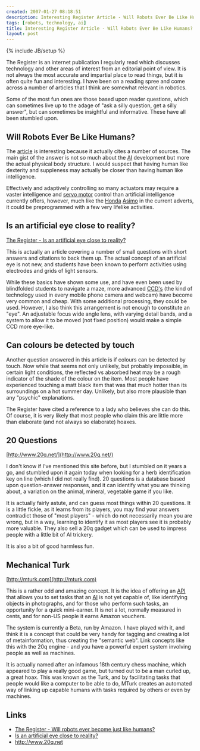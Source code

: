 ```yaml
---
created: 2007-01-27 08:18:51
description: Interesting Register Article - Will Robots Ever Be Like Humans?
tags: [robots, technology, ai]
title: Interesting Register Article - Will Robots Ever Be Like Humans?
layout: post
---
```

{% include JB/setup %}

The Register is an internet publication I regularly read which discusses technology and other areas of interest from an editorial point of view. It is not always the most accurate and impartial place to read things, but it is often quite fun and interesting. I have been on a reading spree and come across a number of articles that I think are somewhat relevant in robotics.

Some of the most fun ones are those based upon reader questions, which can sometimes live up to the adage of "ask a silly question, get a silly answer", but can sometimes be insightful and informative. These have all been stumbled upon.

## Will Robots Ever Be Like Humans?

The [article](http://www.theregister.co.uk/2006/12/23/the_odd_body_robots/) is interesting because it actually cites a number of sources. The main gist of the answer is not so much about the [AI](/wiki/ai "Artificial Intelligence") development but more the actual physical body structure. I would suspect that having human like dexterity and suppleness may actually be closer than having human like intelligence.

Effectively and adaptively controlling so many actuators may require a vaster intelligence and [servo motor](/wiki/servo_motor "A motor with built in positioning control - easily interfaced with digital systems") control than artificial intelligence currently offers, however, much like the [Honda](/wiki/honda "Honda") [Asimo](/wiki/asimo "Asimo") in the current adverts, it could be preprogrammed with a few very lifelike activities.

## Is an artificial eye close to reality?

[The Register - Is an artificial eye close to reality?](http://www.theregister.co.uk/2006/11/24/the_odd_body_artificial_eye/)

This is actually an article covering a number of small questions with short answers and citations to back them up. The actual concept of an artificial eye is not new, and students have been known to perform activities using electrodes and grids of light sensors.

While these basics have shown some use, and have even been used by blindfolded students to navigate a maze, more advanced  [CCD's](/wiki/ccd "Charge Coupled Device") (the kind of technology used in every mobile phone camera and webcam) have become very common and cheap. With some additional processing, they could be used. However, I also think this arrangement is not enough to constitute an "eye". An adjustable focus wide angle lens, with varying detail bands, and a system to allow it to be moved (not fixed position) would make a simple CCD more eye-like.

## Can colours be detected by touch

Another question answered in this article is if colours can be detected by touch. Now while that seems not only unlikely, but probably impossible, in certain light conditions, the reflected vs absorbed heat may be a rough indicator of the shade of the colour on the item.  Most people have experienced touching a matt black item that was that much hotter than its surroundings on a hot summer day. Unlikely, but also more plausible than any "psychic" explanations.

The Register have cited a reference to a lady who believes she can do this. Of course, it is very likely that most people who claim this are little more than elaborate (and not always so elaborate) hoaxes.

## 20 Questions

[http://www.20q.net/](http://www.20q.net/)

I don't know if I've mentioned this site before, but I stumbled on it years a go, and stumbled upon it again today when looking for a herb identification key on line (which I did not really find). 20 questions is a database based upon question-answer responses, and it can identify what you are thinking about, a variation on the animal, mineral, vegetable game if you like.

It is actually fairly astute, and can guess most things within 20 questions. It is a little fickle, as it learns from its players, you may find your answers contradict those of "most players" - which do not necessarily mean you are wrong, but in a way, learning to identify it as most players see it is probably more valuable. They also sell a 20q gadget which can be used to impress people with a little bit of AI trickery.

It is also a bit of good harmless fun.

## Mechanical Turk

[http://mturk.com](http://mturk.com)

This is a rather odd and amazing concept. It is the idea of offering an [API](/wiki/api "Acronym: Application Programming Interface") that allows you to set tasks that an [AI](/wiki/ai "Artificial Intelligence") is not yet capable of, like identifying objects in photographs, and for those who perform such tasks, an opportunity for a quick mini-earner. It is not a lot, normally measured in cents, and for non-US people it earns Amazon vouchers.

The system is currently a Beta, run by Amazon. I have played with it, and think it is a concept that could be very handy for tagging and creating a lot of metainformation, thus creating the "semantic web". Link concepts like this with the 20q engine - and you have a powerful expert system involving people as well as machines.

It is actually named after an infamous 18th century chess machine, which appeared to play a really good game, but turned out to be a man curled up, a great hoax. This was known as the Turk, and by facilitating tasks that people would like a computer to be able to do, MTurk creates an automated way of linking up capable humans with tasks required by others or even by machines.

## Links

* [The Register - Will robots ever become just like humans?](http://www.theregister.co.uk/2006/12/23/the_odd_body_robots/)
* [Is an artificial eye close to reality?](http://www.theregister.co.uk/2006/11/24/the_odd_body_artificial_eye/)
* <http://www.20q.net>
